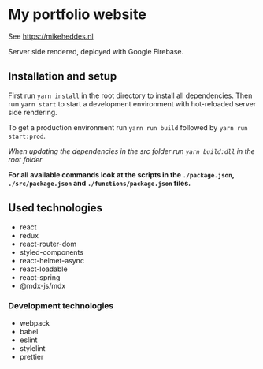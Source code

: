 # My portfolio website
See https://mikeheddes.nl

Server side rendered, deployed with Google Firebase.

## Installation and setup

First run `yarn install` in the root directory to install all dependencies.
Then run `yarn start` to start a development environment with hot-reloaded server side rendering.

To get a production environment run `yarn run build` followed by `yarn run start:prod`.

*When updating the dependencies in the src folder run `yarn build:dll` in the root folder*

**For all available commands look at the scripts in the `./package.json`, `./src/package.json` and `./functions/package.json` files.**

## Used technologies
- react
- redux
- react-router-dom
- styled-components
- react-helmet-async
- react-loadable
- react-spring
- @mdx-js/mdx

### Development technologies
- webpack
- babel
- eslint
- stylelint
- prettier
